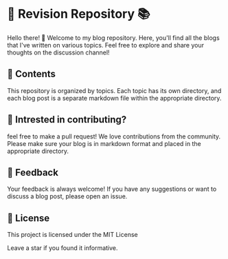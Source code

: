 # 📝 Revision Repository 📚

Hello there! 👋 Welcome to my blog repository. Here, you'll find all the blogs that I've written on various topics. Feel free to explore and share your thoughts on the discussion channel!

## 📖 Contents

This repository is organized by topics. Each topic has its own directory, and each blog post is a separate markdown file within the appropriate directory.

## 📝 Intrested in contributing?

feel free to make a pull request! We love contributions from the community. Please make sure your blog is in markdown format and placed in the appropriate directory.

## 📮 Feedback
Your feedback is always welcome! If you have any suggestions or want to discuss a blog post, please open an issue.

## 📃 License
This project is licensed under the MIT License 

Leave a star if you found it informative. 
